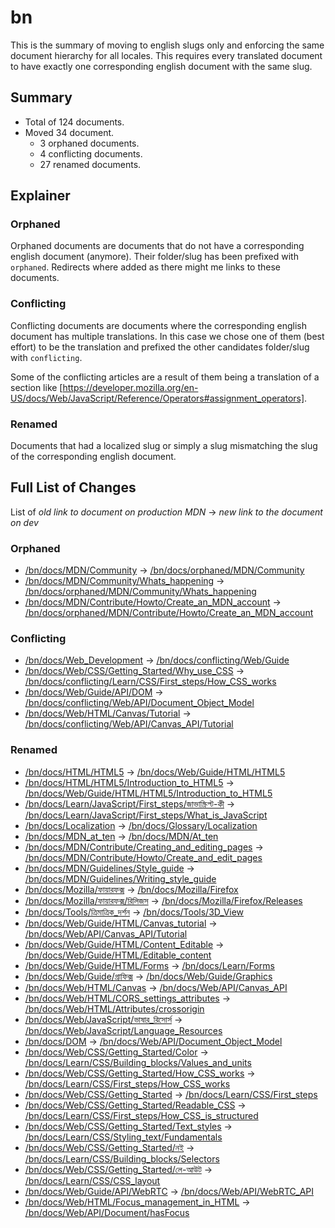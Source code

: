 # bn

This is the summary of moving to english slugs only and enforcing the same
document hierarchy for all locales. This requires every translated document to
have exactly one corresponding english document with the same slug.

## Summary

* Total of 124 documents.
* Moved 34 document.
  * 3 orphaned documents.
  * 4 conflicting documents.
  * 27 renamed documents.

## Explainer

### Orphaned

Orphaned documents are documents that do not have a corresponding english
document (anymore). Their folder/slug has been prefixed with `orphaned`.
Redirects where added as there might me links to these documents.

### Conflicting

Conflicting documents are documents where the corresponding english document has
multiple translations. In this case we chose one of them (best effort) to be the
translation and prefixed the other candidates folder/slug with `conflicting`.

Some of the conflicting articles are a result of them being a translation of a
section like
[https://developer.mozilla.org/en-US/docs/Web/JavaScript/Reference/Operators#assignment_operators].

### Renamed

Documents that had a localized slug or simply a slug mismatching the slug of the
corresponding english document.

## Full List of Changes

List of _old link to document on production MDN_
→ _new link to the document on dev_

### Orphaned

* [/bn/docs/MDN/Community](https://developer.mozilla.org/bn/docs/MDN/Community) → [/bn/docs/orphaned/MDN/Community](https://unslug-next.content.dev.mdn.mozit.cloud/bn/docs/orphaned/MDN/Community)
* [/bn/docs/MDN/Community/Whats_happening](https://developer.mozilla.org/bn/docs/MDN/Community/Whats_happening) → [/bn/docs/orphaned/MDN/Community/Whats_happening](https://unslug-next.content.dev.mdn.mozit.cloud/bn/docs/orphaned/MDN/Community/Whats_happening)
* [/bn/docs/MDN/Contribute/Howto/Create_an_MDN_account](https://developer.mozilla.org/bn/docs/MDN/Contribute/Howto/Create_an_MDN_account) → [/bn/docs/orphaned/MDN/Contribute/Howto/Create_an_MDN_account](https://unslug-next.content.dev.mdn.mozit.cloud/bn/docs/orphaned/MDN/Contribute/Howto/Create_an_MDN_account)

### Conflicting
* [/bn/docs/Web_Development](https://developer.mozilla.org/bn/docs/Web_Development) → [/bn/docs/conflicting/Web/Guide](https://unslug-next.content.dev.mdn.mozit.cloud/bn/docs/conflicting/Web/Guide)
* [/bn/docs/Web/CSS/Getting_Started/Why_use_CSS](https://developer.mozilla.org/bn/docs/Web/CSS/Getting_Started/Why_use_CSS) → [/bn/docs/conflicting/Learn/CSS/First_steps/How_CSS_works](https://unslug-next.content.dev.mdn.mozit.cloud/bn/docs/conflicting/Learn/CSS/First_steps/How_CSS_works)
* [/bn/docs/Web/Guide/API/DOM](https://developer.mozilla.org/bn/docs/Web/Guide/API/DOM) → [/bn/docs/conflicting/Web/API/Document_Object_Model](https://unslug-next.content.dev.mdn.mozit.cloud/bn/docs/conflicting/Web/API/Document_Object_Model)
* [/bn/docs/Web/HTML/Canvas/Tutorial](https://developer.mozilla.org/bn/docs/Web/HTML/Canvas/Tutorial) → [/bn/docs/conflicting/Web/API/Canvas_API/Tutorial](https://unslug-next.content.dev.mdn.mozit.cloud/bn/docs/conflicting/Web/API/Canvas_API/Tutorial)

### Renamed
* [/bn/docs/HTML/HTML5](https://developer.mozilla.org/bn/docs/HTML/HTML5) → [/bn/docs/Web/Guide/HTML/HTML5](https://unslug-next.content.dev.mdn.mozit.cloud/bn/docs/Web/Guide/HTML/HTML5)
* [/bn/docs/HTML/HTML5/Introduction_to_HTML5](https://developer.mozilla.org/bn/docs/HTML/HTML5/Introduction_to_HTML5) → [/bn/docs/Web/Guide/HTML/HTML5/Introduction_to_HTML5](https://unslug-next.content.dev.mdn.mozit.cloud/bn/docs/Web/Guide/HTML/HTML5/Introduction_to_HTML5)
* [/bn/docs/Learn/JavaScript/First_steps/জাভাস্ক্রিপ্ট-কী](https://developer.mozilla.org/bn/docs/Learn/JavaScript/First_steps/জাভাস্ক্রিপ্ট-কী) → [/bn/docs/Learn/JavaScript/First_steps/What_is_JavaScript](https://unslug-next.content.dev.mdn.mozit.cloud/bn/docs/Learn/JavaScript/First_steps/What_is_JavaScript)
* [/bn/docs/Localization](https://developer.mozilla.org/bn/docs/Localization) → [/bn/docs/Glossary/Localization](https://unslug-next.content.dev.mdn.mozit.cloud/bn/docs/Glossary/Localization)
* [/bn/docs/MDN_at_ten](https://developer.mozilla.org/bn/docs/MDN_at_ten) → [/bn/docs/MDN/At_ten](https://unslug-next.content.dev.mdn.mozit.cloud/bn/docs/MDN/At_ten)
* [/bn/docs/MDN/Contribute/Creating_and_editing_pages](https://developer.mozilla.org/bn/docs/MDN/Contribute/Creating_and_editing_pages) → [/bn/docs/MDN/Contribute/Howto/Create_and_edit_pages](https://unslug-next.content.dev.mdn.mozit.cloud/bn/docs/MDN/Contribute/Howto/Create_and_edit_pages)
* [/bn/docs/MDN/Guidelines/Style_guide](https://developer.mozilla.org/bn/docs/MDN/Guidelines/Style_guide) → [/bn/docs/MDN/Guidelines/Writing_style_guide](https://unslug-next.content.dev.mdn.mozit.cloud/bn/docs/MDN/Guidelines/Writing_style_guide)
* [/bn/docs/Mozilla/ফায়ারফক্স](https://developer.mozilla.org/bn/docs/Mozilla/ফায়ারফক্স) → [/bn/docs/Mozilla/Firefox](https://unslug-next.content.dev.mdn.mozit.cloud/bn/docs/Mozilla/Firefox)
* [/bn/docs/Mozilla/ফায়ারফক্স/রিলিজস](https://developer.mozilla.org/bn/docs/Mozilla/ফায়ারফক্স/রিলিজস) → [/bn/docs/Mozilla/Firefox/Releases](https://unslug-next.content.dev.mdn.mozit.cloud/bn/docs/Mozilla/Firefox/Releases)
* [/bn/docs/Tools/ত্রিমাত্রিক_দর্শন](https://developer.mozilla.org/bn/docs/Tools/ত্রিমাত্রিক_দর্শন) → [/bn/docs/Tools/3D_View](https://unslug-next.content.dev.mdn.mozit.cloud/bn/docs/Tools/3D_View)
* [/bn/docs/Web/Guide/HTML/Canvas_tutorial](https://developer.mozilla.org/bn/docs/Web/Guide/HTML/Canvas_tutorial) → [/bn/docs/Web/API/Canvas_API/Tutorial](https://unslug-next.content.dev.mdn.mozit.cloud/bn/docs/Web/API/Canvas_API/Tutorial)
* [/bn/docs/Web/Guide/HTML/Content_Editable](https://developer.mozilla.org/bn/docs/Web/Guide/HTML/Content_Editable) → [/bn/docs/Web/Guide/HTML/Editable_content](https://unslug-next.content.dev.mdn.mozit.cloud/bn/docs/Web/Guide/HTML/Editable_content)
* [/bn/docs/Web/Guide/HTML/Forms](https://developer.mozilla.org/bn/docs/Web/Guide/HTML/Forms) → [/bn/docs/Learn/Forms](https://unslug-next.content.dev.mdn.mozit.cloud/bn/docs/Learn/Forms)
* [/bn/docs/Web/Guide/গ্রাফিক্স](https://developer.mozilla.org/bn/docs/Web/Guide/গ্রাফিক্স) → [/bn/docs/Web/Guide/Graphics](https://unslug-next.content.dev.mdn.mozit.cloud/bn/docs/Web/Guide/Graphics)
* [/bn/docs/Web/HTML/Canvas](https://developer.mozilla.org/bn/docs/Web/HTML/Canvas) → [/bn/docs/Web/API/Canvas_API](https://unslug-next.content.dev.mdn.mozit.cloud/bn/docs/Web/API/Canvas_API)
* [/bn/docs/Web/HTML/CORS_settings_attributes](https://developer.mozilla.org/bn/docs/Web/HTML/CORS_settings_attributes) → [/bn/docs/Web/HTML/Attributes/crossorigin](https://unslug-next.content.dev.mdn.mozit.cloud/bn/docs/Web/HTML/Attributes/crossorigin)
* [/bn/docs/Web/JavaScript/ভাষার_রিসোর্স](https://developer.mozilla.org/bn/docs/Web/JavaScript/ভাষার_রিসোর্স) → [/bn/docs/Web/JavaScript/Language_Resources](https://unslug-next.content.dev.mdn.mozit.cloud/bn/docs/Web/JavaScript/Language_Resources)
* [/bn/docs/DOM](https://developer.mozilla.org/bn/docs/DOM) → [/bn/docs/Web/API/Document_Object_Model](https://unslug-next.content.dev.mdn.mozit.cloud/bn/docs/Web/API/Document_Object_Model)
* [/bn/docs/Web/CSS/Getting_Started/Color](https://developer.mozilla.org/bn/docs/Web/CSS/Getting_Started/Color) → [/bn/docs/Learn/CSS/Building_blocks/Values_and_units](https://unslug-next.content.dev.mdn.mozit.cloud/bn/docs/Learn/CSS/Building_blocks/Values_and_units)
* [/bn/docs/Web/CSS/Getting_Started/How_CSS_works](https://developer.mozilla.org/bn/docs/Web/CSS/Getting_Started/How_CSS_works) → [/bn/docs/Learn/CSS/First_steps/How_CSS_works](https://unslug-next.content.dev.mdn.mozit.cloud/bn/docs/Learn/CSS/First_steps/How_CSS_works)
* [/bn/docs/Web/CSS/Getting_Started](https://developer.mozilla.org/bn/docs/Web/CSS/Getting_Started) → [/bn/docs/Learn/CSS/First_steps](https://unslug-next.content.dev.mdn.mozit.cloud/bn/docs/Learn/CSS/First_steps)
* [/bn/docs/Web/CSS/Getting_Started/Readable_CSS](https://developer.mozilla.org/bn/docs/Web/CSS/Getting_Started/Readable_CSS) → [/bn/docs/Learn/CSS/First_steps/How_CSS_is_structured](https://unslug-next.content.dev.mdn.mozit.cloud/bn/docs/Learn/CSS/First_steps/How_CSS_is_structured)
* [/bn/docs/Web/CSS/Getting_Started/Text_styles](https://developer.mozilla.org/bn/docs/Web/CSS/Getting_Started/Text_styles) → [/bn/docs/Learn/CSS/Styling_text/Fundamentals](https://unslug-next.content.dev.mdn.mozit.cloud/bn/docs/Learn/CSS/Styling_text/Fundamentals)
* [/bn/docs/Web/CSS/Getting_Started/নই](https://developer.mozilla.org/bn/docs/Web/CSS/Getting_Started/নই) → [/bn/docs/Learn/CSS/Building_blocks/Selectors](https://unslug-next.content.dev.mdn.mozit.cloud/bn/docs/Learn/CSS/Building_blocks/Selectors)
* [/bn/docs/Web/CSS/Getting_Started/লে-আউট](https://developer.mozilla.org/bn/docs/Web/CSS/Getting_Started/লে-আউট) → [/bn/docs/Learn/CSS/CSS_layout](https://unslug-next.content.dev.mdn.mozit.cloud/bn/docs/Learn/CSS/CSS_layout)
* [/bn/docs/Web/Guide/API/WebRTC](https://developer.mozilla.org/bn/docs/Web/Guide/API/WebRTC) → [/bn/docs/Web/API/WebRTC_API](https://unslug-next.content.dev.mdn.mozit.cloud/bn/docs/Web/API/WebRTC_API)
* [/bn/docs/Web/HTML/Focus_management_in_HTML](https://developer.mozilla.org/bn/docs/Web/HTML/Focus_management_in_HTML) → [/bn/docs/Web/API/Document/hasFocus](https://unslug-next.content.dev.mdn.mozit.cloud/bn/docs/Web/API/Document/hasFocus)
